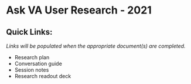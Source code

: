 # Ask VA User Research - 2021

## Quick Links:

*Links will be populated when the appropriate document(s) are completed.*

- Research plan
- Conversation guide
- Session notes
- Research readout deck

